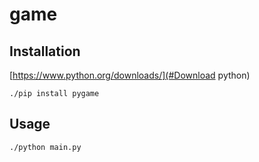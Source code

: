 # game


## Installation
 
[https://www.python.org/downloads/](#Download python)
```
./pip install pygame 
```

## Usage

```
./python main.py
```